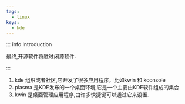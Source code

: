 ```yaml
---
tags:
  - linux
keys:
  - kde
---
```

::: info Introduction

最终,开源软件将胜过闭源软件. 

:::

1. kde 组织或者社区,它开发了很多应用程序，比如kwin 和 kconsole
2. plasma 是KDE发布的一个桌面环境,它是一个主要由KDE软件组成的集合
3. kwin 是桌面管理应用程序,由许多快捷键可以通过它来设置.
